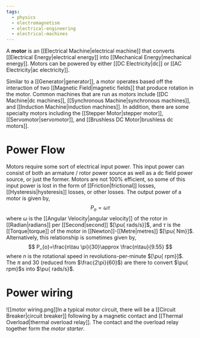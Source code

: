 ```yaml
---
tags:
  - physics
  - electromagnetism
  - electrical-engineering
  - electrical-machines
---
```

A **motor** is an [[Electrical Machine|electrical machine]] that converts [[Electrical Energy|electrical energy]] into [[Mechanical Energy|mechanical energy]]. Motors can be powered by either [[DC Electricity|dc]] or [[AC Electricity|ac electricity]]. 

Similar to a [[Generator|generator]], a motor operates based off the interaction of two [[Magnetic Field|magnetic fields]] that produce rotation in the motor. Common machines that are run as motors include [[DC Machine|dc machines]], [[Synchronous Machine|synchronous machines]], and [[Induction Machine|induction machines]]. In addition, there are some specialty motors including the [[Stepper Motor|stepper motor]], [[Servomotor|servomotor]], and [[Brushless DC Motor|brushless dc motors]].
# Power Flow
Motors require some sort of electrical input power. This input power can consist of both an armature / rotor power source as well as a dc field power source, or just the former. Motors are not 100% efficient, so some of this input power is lost in the form of [[Friction|frictional]] losses, [[Hysteresis|hysteresis]] losses, or other losses. The output power of a motor is given by,
$$
P_{o}=\omega \tau
$$
where $\omega$ is the [[Angular Velocity|angular velocity]] of the rotor in [[Radian|radians]] per [[Second|second]] $[\pu{ rads/s}]$, and $\tau$ is the [[Torque|torque]] of the motor in [[Newton]]-[[Metre|metres]] $[\pu{ Nm}]$. Alternatively, this relationship is sometimes given by,
$$
P_{o}=\frac{n\tau \pi}{30}\approx \frac{n\tau}{9.55}
$$
where $n$ is the rotational speed in revolutions-per-minute $[\pu{ rpm}]$. The $\pi$ and $30$ (reduced from $\frac{2\pi}{60}$) are there to convert $\pu{ rpm}$s into $\pu{ rads/s}$. 
# Power wiring
![[motor wiring.png]]In a typical motor circuit, there will be a [[Circuit Breaker|circuit breaker]] following by a magnetic contact and [[Thermal Overload|thermal overload relay]]. The contact and the overload relay together form the *motor starter*.
